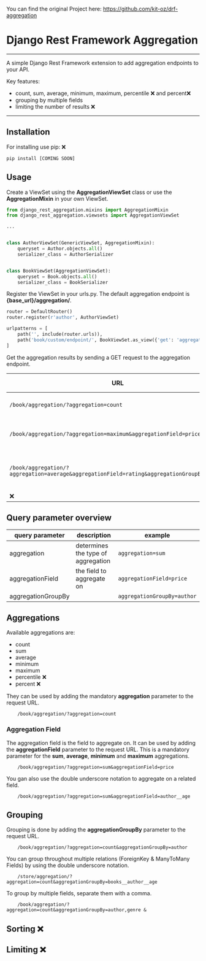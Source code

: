 You can find the original Project here: https://github.com/kit-oz/drf-aggregation

# Django Rest Framework Aggregation

---

A simple Django Rest Framework extension to add aggregation endpoints to your API.

Key features:

- count, sum, average, minimum, maximum, percentile &#10060; and percent&#10060;
- grouping by multiple fields
- limiting the number of results &#10060;

---

## Installation

For installing use pip: &#10060;

    pip install [COMING SOON] 

## Usage

Create a ViewSet using the **AggregationViewSet** class or use the **AggregationMixin** in your own ViewSet.

```python
from django_rest_aggregation.mixins import AggregationMixin
from django_rest_aggregation.viewsets import AggregationViewSet

...


class AuthorViewSet(GenericViewSet, AggregationMixin):
    queryset = Author.objects.all()
    serializer_class = AuthorSerializer


class BookViewSet(AggregationViewSet):
    queryset = Book.objects.all()
    serializer_class = BookSerializer
```

Register the ViewSet in your urls.py. The default aggregation endpoint is **{base_url}/aggregation/**.

```python
router = DefaultRouter()
router.register(r'author', AuthorViewSet)

urlpatterns = [
    path('', include(router.urls)),
    path('book/custom/endpoint/', BookViewSet.as_view({'get': 'aggregation'})
]
```

Get the aggregation results by sending a GET request to the aggregation endpoint.

| URL                                                                                            | What it does                             |
|------------------------------------------------------------------------------------------------|------------------------------------------|
| ```/book/aggregation/?aggregation=count ```                                                    | Get the number of books                  |
| ```/book/aggregation/?aggregation=maximum&aggregationField=price```                            | Get the most expensive book              |
| ```/book/aggregation/?aggregation=average&aggregationField=rating&aggregationGroupBy=author``` | Get the average rating grouped by author |
| &#10060;                                                                                       | &#10060;                                 |

## Query parameter overview
| query parameter    | description                        | example                         |
|--------------------|------------------------------------|---------------------------------|
| aggregation        | determines the type of aggregation | ```aggregation=sum```           |
| aggregationField   | the field to aggregate on          | ```aggregationField=price```    |
| aggregationGroupBy |                                    | ```aggregationGroupBy=author``` |



## Aggregations
Available aggregations are:
 - count
 - sum
 - average
 - minimum
 - maximum
 - percentile &#10060;
 - percent &#10060;

They can be used by adding the mandatory **aggregation** parameter to the request URL. 

        /book/aggregation/?aggregation=count


### Aggregation Field
The aggregation field is the field to aggregate on. 
It can be used by adding the **aggregationField** parameter to the request URL. 
This is a mandatory parameter for the **sum**, **average**, **minimum** and **maximum** aggregations.

        /book/aggregation/?aggregation=sum&aggregationField=price

You gan also use the double underscore notation to aggregate on a related field.

        /book/aggregation/?aggregation=sum&aggregationField=author__age

## Grouping
Grouping is done by adding the **aggregationGroupBy** parameter to the request URL. 

        /book/aggregation/?aggregation=count&aggregationGroupBy=author

You can group throughout multiple relations (ForeignKey & ManyToMany Fields) by using the double underscore notation.

        /store/aggregation/?aggregation=count&aggregationGroupBy=books__author__age

To group by multiple fields, separate them with a comma.

        /book/aggregation/?aggregation=count&aggregationGroupBy=author,genre &

## Sorting &#10060;
## Limiting &#10060;